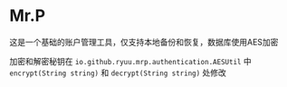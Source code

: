 # Mr.P

这是一个基础的账户管理工具，仅支持本地备份和恢复，数据库使用AES加密



加密和解密秘钥在 `io.github.ryuu.mrp.authentication.AESUtil` 中 `encrypt(String string)` 和 `decrypt(String string)` 处修改

